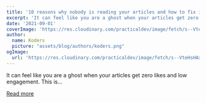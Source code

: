 ```yaml
---
title: '10 reasons why nobody is reading your articles and how to fix it'
excerpt: 'It can feel like you are a ghost when your articles get zero likes and low engagement. This is...'
date: '2021-09-01'
coverImage: 'https://res.cloudinary.com/practicaldev/image/fetch/s--VteHsHAx--/c_imagga_scale,f_auto,fl_progressive,h_420,q_auto,w_1000/https://dev-to-uploads.s3.amazonaws.com/uploads/articles/90k58qyexrkx3suz79ol.png'
author:
  name: Koders
  picture: "assets/blog/authors/koders.png"
ogImage:
  url: 'https://res.cloudinary.com/practicaldev/image/fetch/s--VteHsHAx--/c_imagga_scale,f_auto,fl_progressive,h_420,q_auto,w_1000/https://dev-to-uploads.s3.amazonaws.com/uploads/articles/90k58qyexrkx3suz79ol.png'
---
```


It can feel like you are a ghost when your articles get zero likes and low engagement. This is...

[Read more](https://dev.to/andrewbaisden/10-reasons-why-nobody-is-reading-your-articles-and-how-to-fix-it-36b6)
